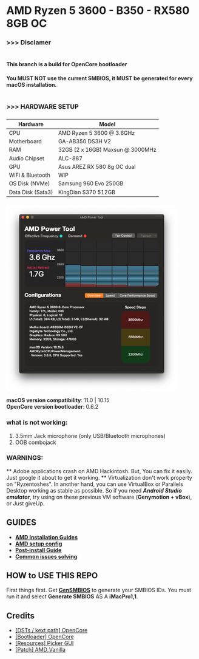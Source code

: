 #
# AMD Ryzen 5 3600 - B350 - RX580 8GB OC

### >>> Disclamer 
#
#### This branch is a build for OpenCore bootloader
#### You MUST NOT use the current SMBIOS, it MUST be generated for every macOS installation.
#


### >>> HARDWARE SETUP
###
| **Hardware** | **Model** |
| ------------- | --------- |
| CPU | AMD Ryzen 5 3600 @ 3.6GHz |
| Motherboard | GA-AB350 DS3H V2 |
| RAM | 32GB (2 x 16GB) Maxsun @ 3000MHz |
| Audio Chipset | ALC-887 |
| GPU | Asus AREZ RX 580 8g OC dual |
| WiFi & Bluetooth | WIP |
| OS Disk (NVMe) | Samsung 960 Evo 250GB |
| Data Disk (Sata3) | KingDian S370 512GB |
###
<img src="./ss.png" width=450/>

**macOS version compatibility**: 11.0 | 10.15  
**OpenCore version bootloader**: 0.6.2  

### what is not working:

1. 3.5mm Jack microphone (only USB/Bluetooth microphones)
2. OOB combojack


### WARNINGS:

** Adobe applications crash on AMD Hackintosh. But, You can fix it easily. Just google it about to get it working.
** Virtualization don't work property on "Ryzentoshes". In another hand, you can use VirtualBox or Parallels Desktop working as stable as possible.
So if you need ***Android Studio emulator***, try using on these previous VM software (**Genymotion + vBox**), or Just giveUp.

## GUIDES
 - [**AMD Installation Guides**](https://dortania.github.io/OpenCore-Install-Guide/installer-guide/)
 - [**AMD setup config**](https://dortania.github.io/OpenCore-Install-Guide/AMD/zen.html)
 - [**Post-install Guide**](https://dortania.github.io/OpenCore-Post-Install/)
 - [**Common issues solving**](https://dortania.github.io/OpenCore-Post-Install/)

## HOW to USE THIS REPO

First things first. Get [**GenSMBIOS**](https://github.com/corpnewt/GenSMBIOS) to generate your SMBIOS IDs. 
You must run it and select **Generate SMBIOS** AS A **iMacPro1,1**.




## Credits
  
 - [[DSTs / kext path] OpenCore](https://olarila.com)
 - [[Bootloader] OpenCore](https://github.com/acidanthera/OpenCorePkg)
 - [[Resources] Picker GUI](https://github.com/acidanthera/OcBinaryData/tree/master/Resources)
 - [[Patch] AMD_Vanilla](https://github.com/AMD-OSX/AMD_Vanilla)


